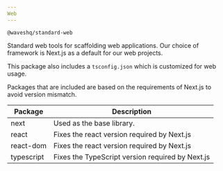 ```yaml
---
Web
---
```


`@waveshq/standard-web`

Standard web tools for scaffolding web applications. Our choice of framework is Next.js as a default for our web projects.

This package also includes a `tsconfig.json` which is customized for web usage.

Packages that are included are based on the requirements of Next.js to avoid version mismatch.

| Package    | Description                                      |
| ---------- | ------------------------------------------------ |
| next       | Used as the base library.                        |
| react      | Fixes the react version required by Next.js      |
| react-dom  | Fixes the react version required by Next.js      |
| typescript | Fixes the TypeScript version required by Next.js |
